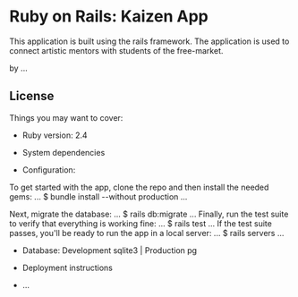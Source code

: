 # Ruby on Rails: Kaizen App

This application is built using the rails framework. The application is used to connect artistic mentors with students of the free-market.

by ...

## License


Things you may want to cover:

* Ruby version: 2.4

* System dependencies

* Configuration:

To get started with the app, clone the repo and then install the needed gems:
...
$ bundle install --without production
...

Next, migrate the database:
...
$ rails db:migrate
...
Finally, run the test suite to verify that everything is working fine:
...
$ rails test
...
If the test suite passes, you'll be ready to run the app in a local server:
...
$ rails servers
...

* Database: Development sqlite3 | Production pg

* Deployment instructions

* ...

